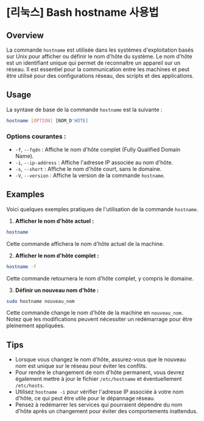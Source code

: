 # [리눅스] Bash hostname 사용법

## Overview
La commande `hostname` est utilisée dans les systèmes d'exploitation basés sur Unix pour afficher ou définir le nom d'hôte du système. Le nom d'hôte est un identifiant unique qui permet de reconnaître un appareil sur un réseau. Il est essentiel pour la communication entre les machines et peut être utilisé pour des configurations réseau, des scripts et des applications.

## Usage
La syntaxe de base de la commande `hostname` est la suivante :

```bash
hostname [OPTION] [NOM_D'HÔTE]
```

### Options courantes :
- `-f`, `--fqdn` : Affiche le nom d'hôte complet (Fully Qualified Domain Name).
- `-i`, `--ip-address` : Affiche l'adresse IP associée au nom d'hôte.
- `-s`, `--short` : Affiche le nom d'hôte court, sans le domaine.
- `-V`, `--version` : Affiche la version de la commande `hostname`.

## Examples
Voici quelques exemples pratiques de l'utilisation de la commande `hostname`.

1. **Afficher le nom d'hôte actuel :**

```bash
hostname
```
Cette commande affichera le nom d'hôte actuel de la machine.

2. **Afficher le nom d'hôte complet :**

```bash
hostname -f
```
Cette commande retournera le nom d'hôte complet, y compris le domaine.

3. **Définir un nouveau nom d'hôte :**

```bash
sudo hostname nouveau_nom
```
Cette commande change le nom d'hôte de la machine en `nouveau_nom`. Notez que les modifications peuvent nécessiter un redémarrage pour être pleinement appliquées.

## Tips
- Lorsque vous changez le nom d'hôte, assurez-vous que le nouveau nom est unique sur le réseau pour éviter les conflits.
- Pour rendre le changement de nom d'hôte permanent, vous devrez également mettre à jour le fichier `/etc/hostname` et éventuellement `/etc/hosts`.
- Utilisez `hostname -i` pour vérifier l'adresse IP associée à votre nom d'hôte, ce qui peut être utile pour le dépannage réseau.
- Pensez à redémarrer les services qui pourraient dépendre du nom d'hôte après un changement pour éviter des comportements inattendus.